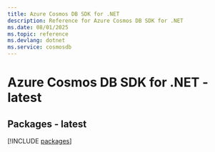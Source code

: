 ```yaml
---
title: Azure Cosmos DB SDK for .NET
description: Reference for Azure Cosmos DB SDK for .NET
ms.date: 08/01/2025
ms.topic: reference
ms.devlang: dotnet
ms.service: cosmosdb
---
```

# Azure Cosmos DB SDK for .NET - latest
## Packages - latest
[!INCLUDE [packages](cosmos-db-index.md)]